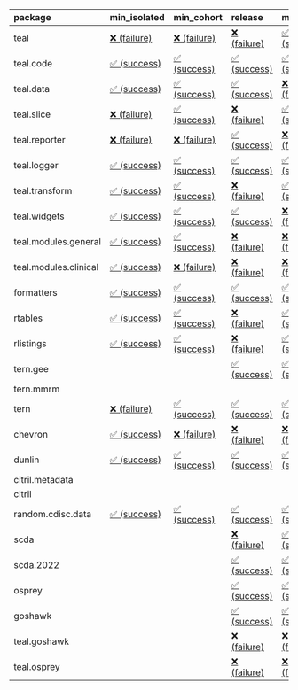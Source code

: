 <table>
<colgroup>
<col style="width: 4%" />
<col style="width: 23%" />
<col style="width: 23%" />
<col style="width: 23%" />
<col style="width: 23%" />
</colgroup>
<thead>
<tr class="header">
<th style="text-align: left;">package</th>
<th style="text-align: left;">min_isolated</th>
<th style="text-align: left;">min_cohort</th>
<th style="text-align: left;">release</th>
<th style="text-align: left;">max</th>
</tr>
</thead>
<tbody>
<tr class="odd">
<td style="text-align: left;">teal</td>
<td
style="text-align: left;"><a href="https://github.com/insightsengineering/teal/actions/runs/8406659947/job/23020770136">❌
(failure)</a></td>
<td
style="text-align: left;"><a href="https://github.com/insightsengineering/teal/actions/runs/8406659947/job/23020770013">❌
(failure)</a></td>
<td
style="text-align: left;"><a href="https://github.com/insightsengineering/teal/actions/runs/8406659947/job/23020770181">❌
(failure)</a></td>
<td
style="text-align: left;"><a href="https://github.com/insightsengineering/teal/actions/runs/8406659947/job/23020770084">✅
(success)</a></td>
</tr>
<tr class="even">
<td style="text-align: left;">teal.code</td>
<td
style="text-align: left;"><a href="https://github.com/insightsengineering/teal.code/actions/runs/8406660744/job/23020772304">✅
(success)</a></td>
<td
style="text-align: left;"><a href="https://github.com/insightsengineering/teal.code/actions/runs/8406660744/job/23020772240">✅
(success)</a></td>
<td
style="text-align: left;"><a href="https://github.com/insightsengineering/teal.code/actions/runs/8406660744/job/23020772421">✅
(success)</a></td>
<td
style="text-align: left;"><a href="https://github.com/insightsengineering/teal.code/actions/runs/8406660744/job/23020772353">✅
(success)</a></td>
</tr>
<tr class="odd">
<td style="text-align: left;">teal.data</td>
<td
style="text-align: left;"><a href="https://github.com/insightsengineering/teal.data/actions/runs/8406662913/job/23020777152">✅
(success)</a></td>
<td
style="text-align: left;"><a href="https://github.com/insightsengineering/teal.data/actions/runs/8406662913/job/23020777038">✅
(success)</a></td>
<td
style="text-align: left;"><a href="https://github.com/insightsengineering/teal.data/actions/runs/8406662913/job/23020777247">✅
(success)</a></td>
<td
style="text-align: left;"><a href="https://github.com/insightsengineering/teal.data/actions/runs/8406662913/job/23020776921">❌
(failure)</a></td>
</tr>
<tr class="even">
<td style="text-align: left;">teal.slice</td>
<td
style="text-align: left;"><a href="https://github.com/insightsengineering/teal.slice/actions/runs/8406667150/job/23020785576">❌
(failure)</a></td>
<td
style="text-align: left;"><a href="https://github.com/insightsengineering/teal.slice/actions/runs/8406667150/job/23020785447">✅
(success)</a></td>
<td
style="text-align: left;"><a href="https://github.com/insightsengineering/teal.slice/actions/runs/8406667150/job/23020785632">❌
(failure)</a></td>
<td
style="text-align: left;"><a href="https://github.com/insightsengineering/teal.slice/actions/runs/8406667150/job/23020785505">✅
(success)</a></td>
</tr>
<tr class="odd">
<td style="text-align: left;">teal.reporter</td>
<td
style="text-align: left;"><a href="https://github.com/insightsengineering/teal.reporter/actions/runs/8406664798/job/23020780332">❌
(failure)</a></td>
<td
style="text-align: left;"><a href="https://github.com/insightsengineering/teal.reporter/actions/runs/8406664798/job/23020780302">❌
(failure)</a></td>
<td
style="text-align: left;"><a href="https://github.com/insightsengineering/teal.reporter/actions/runs/8406664798/job/23020780373">✅
(success)</a></td>
<td
style="text-align: left;"><a href="https://github.com/insightsengineering/teal.reporter/actions/runs/8406664798/job/23020780269">❌
(failure)</a></td>
</tr>
<tr class="even">
<td style="text-align: left;">teal.logger</td>
<td
style="text-align: left;"><a href="https://github.com/insightsengineering/teal.logger/actions/runs/8423571772/job/23065516656">✅
(success)</a></td>
<td
style="text-align: left;"><a href="https://github.com/insightsengineering/teal.logger/actions/runs/8423571772/job/23065516359">✅
(success)</a></td>
<td
style="text-align: left;"><a href="https://github.com/insightsengineering/teal.logger/actions/runs/8423571772/job/23065516952">✅
(success)</a></td>
<td
style="text-align: left;"><a href="https://github.com/insightsengineering/teal.logger/actions/runs/8423571772/job/23065515939">✅
(success)</a></td>
</tr>
<tr class="odd">
<td style="text-align: left;">teal.transform</td>
<td
style="text-align: left;"><a href="https://github.com/insightsengineering/teal.transform/actions/runs/8406665676/job/23020782490">✅
(success)</a></td>
<td
style="text-align: left;"><a href="https://github.com/insightsengineering/teal.transform/actions/runs/8406665676/job/23020782322">✅
(success)</a></td>
<td
style="text-align: left;"><a href="https://github.com/insightsengineering/teal.transform/actions/runs/8406665676/job/23020782408">❌
(failure)</a></td>
<td
style="text-align: left;"><a href="https://github.com/insightsengineering/teal.transform/actions/runs/8406665676/job/23020782225">✅
(success)</a></td>
</tr>
<tr class="even">
<td style="text-align: left;">teal.widgets</td>
<td
style="text-align: left;"><a href="https://github.com/insightsengineering/teal.widgets/actions/runs/8406675802/job/23020803626">✅
(success)</a></td>
<td
style="text-align: left;"><a href="https://github.com/insightsengineering/teal.widgets/actions/runs/8406675802/job/23020803571">✅
(success)</a></td>
<td
style="text-align: left;"><a href="https://github.com/insightsengineering/teal.widgets/actions/runs/8406675802/job/23020803691">✅
(success)</a></td>
<td
style="text-align: left;"><a href="https://github.com/insightsengineering/teal.widgets/actions/runs/8406675802/job/23020803520">❌
(failure)</a></td>
</tr>
<tr class="odd">
<td style="text-align: left;">teal.modules.general</td>
<td
style="text-align: left;"><a href="https://github.com/insightsengineering/teal.modules.general/actions/runs/8406660567/job/23020771875">✅
(success)</a></td>
<td
style="text-align: left;"><a href="https://github.com/insightsengineering/teal.modules.general/actions/runs/8406660567/job/23020771792">✅
(success)</a></td>
<td
style="text-align: left;"><a href="https://github.com/insightsengineering/teal.modules.general/actions/runs/8406660567/job/23020771833">❌
(failure)</a></td>
<td
style="text-align: left;"><a href="https://github.com/insightsengineering/teal.modules.general/actions/runs/8406660567/job/23020771749">❌
(failure)</a></td>
</tr>
<tr class="even">
<td style="text-align: left;">teal.modules.clinical</td>
<td
style="text-align: left;"><a href="https://github.com/insightsengineering/teal.modules.clinical/actions/runs/8406670744/job/23020792300">✅
(success)</a></td>
<td
style="text-align: left;"><a href="https://github.com/insightsengineering/teal.modules.clinical/actions/runs/8406670744/job/23020792211">❌
(failure)</a></td>
<td
style="text-align: left;"><a href="https://github.com/insightsengineering/teal.modules.clinical/actions/runs/8406670744/job/23020792346">❌
(failure)</a></td>
<td
style="text-align: left;"><a href="https://github.com/insightsengineering/teal.modules.clinical/actions/runs/8406670744/job/23020792257">❌
(failure)</a></td>
</tr>
<tr class="odd">
<td style="text-align: left;">formatters</td>
<td
style="text-align: left;"><a href="https://github.com/insightsengineering/formatters/actions/runs/8406667731/job/23020786735">✅
(success)</a></td>
<td
style="text-align: left;"><a href="https://github.com/insightsengineering/formatters/actions/runs/8406667731/job/23020786590">✅
(success)</a></td>
<td
style="text-align: left;"><a href="https://github.com/insightsengineering/formatters/actions/runs/8406667731/job/23020786831">✅
(success)</a></td>
<td
style="text-align: left;"><a href="https://github.com/insightsengineering/formatters/actions/runs/8406667731/job/23020786487">✅
(success)</a></td>
</tr>
<tr class="even">
<td style="text-align: left;">rtables</td>
<td
style="text-align: left;"><a href="https://github.com/insightsengineering/rtables/actions/runs/8406660190/job/23020770527">✅
(success)</a></td>
<td
style="text-align: left;"><a href="https://github.com/insightsengineering/rtables/actions/runs/8406660190/job/23020770568">✅
(success)</a></td>
<td
style="text-align: left;"><a href="https://github.com/insightsengineering/rtables/actions/runs/8406660190/job/23020770600">❌
(failure)</a></td>
<td
style="text-align: left;"><a href="https://github.com/insightsengineering/rtables/actions/runs/8406660190/job/23020770491">✅
(success)</a></td>
</tr>
<tr class="odd">
<td style="text-align: left;">rlistings</td>
<td
style="text-align: left;"><a href="https://github.com/insightsengineering/rlistings/actions/runs/8406663607/job/23020778137">✅
(success)</a></td>
<td
style="text-align: left;"><a href="https://github.com/insightsengineering/rlistings/actions/runs/8406663607/job/23020778070">✅
(success)</a></td>
<td
style="text-align: left;"><a href="https://github.com/insightsengineering/rlistings/actions/runs/8406663607/job/23020778218">❌
(failure)</a></td>
<td
style="text-align: left;"><a href="https://github.com/insightsengineering/rlistings/actions/runs/8406663607/job/23020777995">✅
(success)</a></td>
</tr>
<tr class="even">
<td style="text-align: left;">tern.gee</td>
<td style="text-align: left;"></td>
<td style="text-align: left;"></td>
<td
style="text-align: left;"><a href="https://github.com/insightsengineering/tern.gee/actions/runs/8406669648/job/23020790590">✅
(success)</a></td>
<td
style="text-align: left;"><a href="https://github.com/insightsengineering/tern.gee/actions/runs/8406669648/job/23020790443">✅
(success)</a></td>
</tr>
<tr class="odd">
<td style="text-align: left;">tern.mmrm</td>
<td style="text-align: left;"></td>
<td style="text-align: left;"></td>
<td style="text-align: left;"></td>
<td style="text-align: left;"></td>
</tr>
<tr class="even">
<td style="text-align: left;">tern</td>
<td
style="text-align: left;"><a href="https://github.com/insightsengineering/tern/actions/runs/8406664506/job/23020779531">❌
(failure)</a></td>
<td
style="text-align: left;"><a href="https://github.com/insightsengineering/tern/actions/runs/8406664506/job/23020779490">✅
(success)</a></td>
<td
style="text-align: left;"><a href="https://github.com/insightsengineering/tern/actions/runs/8406664506/job/23020779576">✅
(success)</a></td>
<td
style="text-align: left;"><a href="https://github.com/insightsengineering/tern/actions/runs/8406664506/job/23020779447">✅
(success)</a></td>
</tr>
<tr class="odd">
<td style="text-align: left;">chevron</td>
<td
style="text-align: left;"><a href="https://github.com/insightsengineering/chevron/actions/runs/8406676040/job/23020804119">✅
(success)</a></td>
<td
style="text-align: left;"><a href="https://github.com/insightsengineering/chevron/actions/runs/8406676040/job/23020804190">❌
(failure)</a></td>
<td
style="text-align: left;"><a href="https://github.com/insightsengineering/chevron/actions/runs/8406676040/job/23020803930">❌
(failure)</a></td>
<td
style="text-align: left;"><a href="https://github.com/insightsengineering/chevron/actions/runs/8406676040/job/23020804042">❌
(failure)</a></td>
</tr>
<tr class="even">
<td style="text-align: left;">dunlin</td>
<td
style="text-align: left;"><a href="https://github.com/insightsengineering/dunlin/actions/runs/8406663129/job/23020777430">✅
(success)</a></td>
<td
style="text-align: left;"><a href="https://github.com/insightsengineering/dunlin/actions/runs/8406663129/job/23020777330">✅
(success)</a></td>
<td
style="text-align: left;"><a href="https://github.com/insightsengineering/dunlin/actions/runs/8406663129/job/23020777656">✅
(success)</a></td>
<td
style="text-align: left;"><a href="https://github.com/insightsengineering/dunlin/actions/runs/8406663129/job/23020777530">✅
(success)</a></td>
</tr>
<tr class="odd">
<td style="text-align: left;">citril.metadata</td>
<td style="text-align: left;"></td>
<td style="text-align: left;"></td>
<td style="text-align: left;"></td>
<td style="text-align: left;"></td>
</tr>
<tr class="even">
<td style="text-align: left;">citril</td>
<td style="text-align: left;"></td>
<td style="text-align: left;"></td>
<td style="text-align: left;"></td>
<td style="text-align: left;"></td>
</tr>
<tr class="odd">
<td style="text-align: left;">random.cdisc.data</td>
<td
style="text-align: left;"><a href="https://github.com/insightsengineering/random.cdisc.data/actions/runs/6918179803/job/18820148722">✅
(success)</a></td>
<td
style="text-align: left;"><a href="https://github.com/insightsengineering/random.cdisc.data/actions/runs/6918179803/job/18820148682">✅
(success)</a></td>
<td
style="text-align: left;"><a href="https://github.com/insightsengineering/random.cdisc.data/actions/runs/6918179803/job/18820148802">✅
(success)</a></td>
<td
style="text-align: left;"><a href="https://github.com/insightsengineering/random.cdisc.data/actions/runs/6918179803/job/18820148771">✅
(success)</a></td>
</tr>
<tr class="even">
<td style="text-align: left;">scda</td>
<td style="text-align: left;"></td>
<td style="text-align: left;"></td>
<td
style="text-align: left;"><a href="https://github.com/insightsengineering/scda/actions/runs/8406663725/job/23020778241">❌
(failure)</a></td>
<td
style="text-align: left;"><a href="https://github.com/insightsengineering/scda/actions/runs/8406663725/job/23020778186">✅
(success)</a></td>
</tr>
<tr class="odd">
<td style="text-align: left;">scda.2022</td>
<td style="text-align: left;"></td>
<td style="text-align: left;"></td>
<td
style="text-align: left;"><a href="https://github.com/insightsengineering/scda.2022/actions/runs/7155434116/job/19484043509">✅
(success)</a></td>
<td
style="text-align: left;"><a href="https://github.com/insightsengineering/scda.2022/actions/runs/7155434116/job/19484043347">✅
(success)</a></td>
</tr>
<tr class="even">
<td style="text-align: left;">osprey</td>
<td style="text-align: left;"></td>
<td style="text-align: left;"></td>
<td
style="text-align: left;"><a href="https://github.com/insightsengineering/osprey/actions/runs/8406673551/job/23020798979">✅
(success)</a></td>
<td
style="text-align: left;"><a href="https://github.com/insightsengineering/osprey/actions/runs/8406673551/job/23020798931">✅
(success)</a></td>
</tr>
<tr class="odd">
<td style="text-align: left;">goshawk</td>
<td style="text-align: left;"></td>
<td style="text-align: left;"></td>
<td
style="text-align: left;"><a href="https://github.com/insightsengineering/goshawk/actions/runs/8406667971/job/23020786839">✅
(success)</a></td>
<td
style="text-align: left;"><a href="https://github.com/insightsengineering/goshawk/actions/runs/8406667971/job/23020787018">✅
(success)</a></td>
</tr>
<tr class="even">
<td style="text-align: left;">teal.goshawk</td>
<td style="text-align: left;"></td>
<td style="text-align: left;"></td>
<td
style="text-align: left;"><a href="https://github.com/insightsengineering/teal.goshawk/actions/runs/8406667476/job/23020786246">❌
(failure)</a></td>
<td
style="text-align: left;"><a href="https://github.com/insightsengineering/teal.goshawk/actions/runs/8406667476/job/23020786138">❌
(failure)</a></td>
</tr>
<tr class="odd">
<td style="text-align: left;">teal.osprey</td>
<td style="text-align: left;"></td>
<td style="text-align: left;"></td>
<td
style="text-align: left;"><a href="https://github.com/insightsengineering/teal.osprey/actions/runs/8406672002/job/23020795523">❌
(failure)</a></td>
<td
style="text-align: left;"><a href="https://github.com/insightsengineering/teal.osprey/actions/runs/8406672002/job/23020795371">❌
(failure)</a></td>
</tr>
</tbody>
</table>
